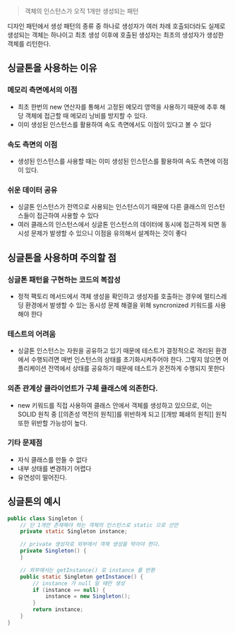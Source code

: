 > 객체의 인스턴스가 오직 1개만 생성되는 패턴

디자인 패턴에서 생성 패턴의 종류 중 하나로 생성자가 여러 차례 호출되더라도 실제로 생성되는 객체는 하나이고 최초 생성 이후에 호출된 생성자는 최초의 생성자가 생성한 객체를 리턴한다.

## 싱글톤을 사용하는 이유
### 메모리 측면에서의 이점
- 최초 한번의 new 연산자를 통해서 고정된 메모리 영역을 사용하기 때문에 추후 해당 객체에 접근할 때 메모리 낭비를 방지할 수 있다.
- 이미 생성된 인스턴스를 활용하여 속도 측면에서도 이점이 있다고 볼 수 있다
### 속도 측면의 이점
- 생성된 인스턴스를 사용할 때는 이미 생성된 인스턴스를 활용하여 속도 측면에 이점이 있다.
### 쉬운 데이터 공유
- 싱글톤 인스턴스가 전역으로 사용되는 인스턴스이기 때문에 다른 클래스의 인스턴스들이 접근하여 사용할 수 있다
- 여러 클래스의 인스턴스에서 싱글톤 인스턴스의 데이터에 동시에 접근하게 되면 동시성 문제가 발생할 수 있으니 이점을 유의해서 설계하는 것이 좋다
## 싱글톤을 사용하며 주의할 점
### 싱글톤 패턴을 구현하는 코드의 복잡성
- 정적 팩토리 메서드에서 객체 생성을 확인하고 생성자를 호출하는 경우에 멀티스레딩 환경에서 발생할 수 있는 동시성 문제 해결을 위해 syncronized 키워드를 사용해야 한다
### 테스트의 어려움
- 싱글톤 인스턴스는 자원을 공유하고 있기 때문에 테스트가 결정적으로 격리된 환경에서 수행되려면 매번 인스턴스의 상태를 초기화시켜주어야 한다. 그렇지 않으면 어플리케이션 전역에서 상태를 공유하기 때문에 테스트가 온전하게 수행되지 못한다
### 의존 관계상 클라이언트가 구체 클래스에 의존한다.
- new 키워드를 직접 사용하여 클래스 안에서 객체를 생성하고 있으므로, 이는 SOLID 원칙 중 [[의존성 역전의 원칙]]를 위반하게 되고 [[개방 폐쇄의 원칙]] 원칙 또한 위반할 가능성이 높다.
### 기타 문제점
- 자식 클래스를 만들 수 없다
- 내부 상태를 변경하기 어렵다
- 유연성이 떨어진다.


## 싱글톤의 예시

```java
public class Singleton {
    // 단 1개만 존재해야 하는 객체의 인스턴스로 static 으로 선언
    private static Singleton instance;

    // private 생성자로 외부에서 객체 생성을 막아야 한다.
    private Singleton() {
    }

    // 외부에서는 getInstance() 로 instance 를 반환
    public static Singleton getInstance() {
        // instance 가 null 일 때만 생성
        if (instance == null) {
            instance = new Singleton();
        }
        return instance;
    }
}
```
